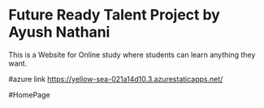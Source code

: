 # Future Ready Talent Project by Ayush Nathani
This is a Website for Online study where students can learn anything they want.

#azure link https://yellow-sea-021a14d10.3.azurestaticapps.net/

#HomePage

